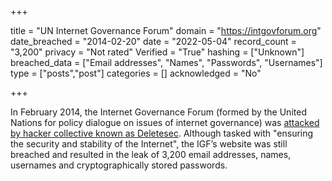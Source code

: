 +++

title = "UN Internet Governance Forum"
domain = "https://intgovforum.org"
date_breached = "2014-02-20"
date = "2022-05-04"
record_count = "3,200"
privacy = "Not rated"
Verified = "True"
hashing = ["Unknown"]
breached_data = ["Email addresses", "Names", "Passwords", "Usernames"]
type = ["posts","post"]
categories = []
acknowledged = "No"


+++


In February 2014, the Internet Governance Forum (formed by the United Nations for policy dialogue on issues of internet governance) was <a href="http://www.cyberwarnews.info/2014/02/20/united-nations-internet-governance-forum-hacked-3215-accounts-leaked/" target="_blank" rel="noopener">attacked by hacker collective known as Deletesec</a>. Although tasked with &quot;ensuring the security and stability of the Internet&quot;, the IGF’s website was still breached and resulted in the leak of 3,200 email addresses, names, usernames and cryptographically stored passwords.

